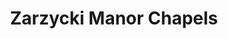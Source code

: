 ---
title: "Zarzycki Manor Chapels"
url: /willow-springs/zarzycki-manor-chapels/
shop: Bestattungen
---